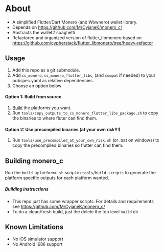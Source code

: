 # About
 - A simplified Flutter/Dart Monero (and Wownero) wallet library.
 - Depends on https://github.com/MrCyjaneK/monero_c/
 - Abstracts the wallet2 spaghetti
 - Refactored and organized version of flutter_libmonero based on https://github.com/cypherstack/flutter_libmonero/tree/heavy-refactor

## Usage
1. Add this repo as a git submodule.
2. Add `cs_monero`, `cs_monero_flutter_libs`, (and `compat` if needed) to your pubspec.yaml as relative dependencies.
3. Choose an option below

#### Option 1: Build from source
1. [Build](README.md#building-monero_c) the platforms you want.
2. Run `tools/copy_outputs_to_cs_monero_flutter_libs_package.sh` to copy the binaries to where fluter can find them.

#### Option 2: Use precompiled binaries (at your own risk!!!)
1. Run `tools/use_precompiled_at_your_own_risk.sh` (or .bat on windows) to copy the precompiled binaries so flutter can find them.


## Building monero_c
Run the `build_<platform>.sh` script in `tools/build_scripts` to generate the platform specific outputs for each platform wanted.

##### Building instructions
- This repo just has some wrapper scripts. For details and requirements see https://github.com/MrCyjaneK/monero_c/
- To do a clean/fresh build, just the delete the top level `build` dir

## Known Limitations
 - No iOS simulator support
 - No Android i686 support
